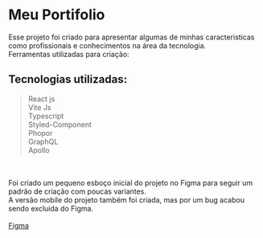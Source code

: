 # Meu Portifolio
Esse projeto foi criado para apresentar algumas de minhas caracteristicas como profissionais e conhecimentos na área da tecnologia.<br/>
Ferramentas utilizadas para criação:<br/>

## Tecnologias utilizadas:<br/>
>React js <br/>
>Vite Js <br/>
>Typescript <br/>
>Styled-Component <br/> 
>Phopor <br/>
>GraphQL <br/>
>Apollo <br/>

<br/>
<br/>
Foi criado um pequeno esboço inicial do projeto no Figma para seguir um padrão de criação com poucas variantes.<br/>
A versão mobile do projeto também foi criada, mas por um bug acabou sendo excluida do Figma.<br/>
<br/>
<a href="https://www.figma.com/community/file/1134637571456376160" target="_blank">Figma</a>
